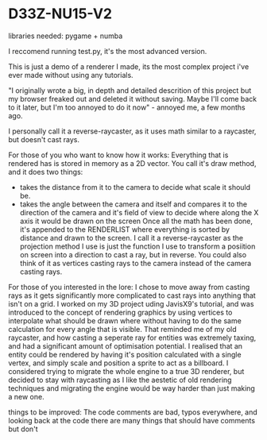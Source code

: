 # D33Z-NU15-V2

libraries needed: pygame + numba

I reccomend running test.py, it's the most advanced version. 

This is just a demo of a renderer I made, its the most complex project i've ever made without using any tutorials.

"I originally wrote a big, in depth and detailed descrition of this project but my browser freaked out and deleted it without saving. Maybe I'll come back to it later, but I'm too annoyed to do it now" - annoyed me, a few months ago.

I personally call it a reverse-raycaster, as it uses math similar to a raycaster, but doesn't cast rays. 

For those of you who want to know how it works:
Everything that is rendered has is stored in memory as a 2D vector. You call it's draw method, and it does two things:
- takes the distance from it to the camera to decide what scale it should be.
- takes the angle between the camera and itself and compares it to the direction of the camera and it's field of view to decide where along the X axis it would be drawn on the screen
Once all the math has been done, it's appended to the RENDERLIST where everything is sorted by distance and drawn to the screen. I call it a reverse-raycaster as the projection method I use is just the function I use to transform a posiition on screen into a direction to cast a ray, but in reverse. You could also think of it as vertices casting rays to the camera instead of the camera casting rays. 

For those of you interested in the lore:
I chose to move away from casting rays as it gets significantly more complicated to cast rays into anything that isn't on a grid. I worked on my 3D project uding JavisX9's tutorial, and was introduced to the concept of rendering graphics by using vertices to interpolate what should be drawn where without having to do the same calculation for every angle that is visible. That reminded me of my old raycaster, and how casting a seperate ray for entities was extremely taxing, and had a significant amount of optimisation potential. I realised that an entity could be rendered by having it's position calculated with a single vertex, and simply scale and position a sprite to act as a billboard. I considered trying to migrate the whole engine to a true 3D renderer, but decided to stay with raycasting as I like the aestetic of old rendering techniques and migrating the engine would be way harder than just making a new one. 


 things to be improved: 
 The code comments are bad, typos everywhere, and looking back at the code there are many things that should have comments but don't
